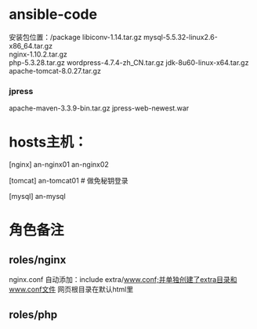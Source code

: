 # ansible-code
安装包位置：/package
libiconv-1.14.tar.gz 
mysql-5.5.32-linux2.6-x86_64.tar.gz  
nginx-1.10.2.tar.gz  
php-5.3.28.tar.gz
wordpress-4.7.4-zh_CN.tar.gz
jdk-8u60-linux-x64.tar.gz
apache-tomcat-8.0.27.tar.gz
### jpress
apache-maven-3.3.9-bin.tar.gz
jpress-web-newest.war 

# hosts主机：
[nginx]
an-nginx01 
an-nginx02 

[tomcat]
an-tomcat01      # 做免秘钥登录

[mysql]
an-mysql


# 角色备注
## roles/nginx
nginx.conf 自动添加：include extra/www.conf;并单独创建了extra目录和www.conf文件
网页根目录在默认html里

## roles/php



